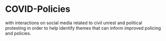 # COVID-Policies
with interactions on social media related to civil unrest and political protesting in order to help identify themes that can inform improved policing and policies.  
